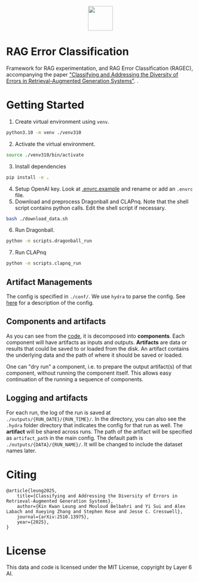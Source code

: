 
<p align="center">
<a href="https://layer6.ai/"><img src="https://github.com/layer6ai-labs/DropoutNet/blob/master/logs/logobox.jpg" height="66"></a>
</p>

# RAG Error Classification
Framework for RAG experimentation, and RAG Error Classification (RAGEC), accompanying the paper ["Classifying and Addressing the Diversity of Errors in Retrieval-Augmented Generation Systems"](https://arxiv.org/abs/2510.13975).
.

# Getting Started
1. Create virtual environment using `venv`.
```sh
python3.10 -m venv ./venv310
```
2. Activate the virtual environment.
```sh
source ./venv310/bin/activate
```
3. Install dependencies
```sh
pip install -e .
```
4. Setup OpenAI key. Look at [.envrc.example](.envrc.example) and rename or add an `.envrc` file.
5. Download and preprocess Dragonball and CLAPnq. Note that the shell script contains python calls.
Edit the shell script if necessary.
```sh
bash ./download_data.sh
```
6. Run Dragonball.
```sh
python -m scripts.dragonball_run
```

7. Run CLAPnq
```sh
python -m scripts.clapnq_run
```

## Artifact Managements
The config is specified in `./conf/`. We use `hydra` to parse the config. See [here](baseconfig.py) for a description of the config.

## Components and artifacts

As you can see from the [code](clients/local_rag_client.py), it is decomposed into **components**. Each component will have artifacts as inputs and outputs.
**Artifacts** are data or results that could be saved to or loaded from the disk. An artifact contains the underlying data and the path of where it should be
saved or loaded.

One can "dry run" a component, i.e. to prepare the output artifact(s) of that component, without running the component itself. This allows easy continuation of
the running a sequence of components.


## Logging and artifacts

For each run, the log of the run is saved at `./outputs/{RUN_DATE}/{RUN_TIME}/`. In the directory, you can also see the `.hydra` folder directory that
indicates the config for that run as well. The **artifact** will be shared across runs. The path of the artifact will be specified as `artifact_path` in the main config.
The default path is `./outputs/{DATA}/{RUN_NAME}/`. It will be changed to include the dataset names later.

# Citing

    @article{leung2025,
        title={Classifying and Addressing the Diversity of Errors in Retrieval-Augmented Generation Systems}, 
        author={Kin Kwan Leung and Mouloud Belbahri and Yi Sui and Alex Labach and Xueying Zhang and Stephen Rose and Jesse C. Cresswell},
        journal={arXiv:2510.13975},
        year={2025},
    }

# License
This data and code is licensed under the MIT License, copyright by Layer 6 AI.